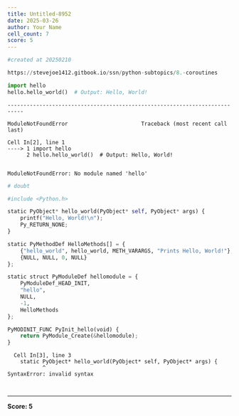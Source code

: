 ```yaml
---
title: Untitled-8952
date: 2025-03-26
author: Your Name
cell_count: 7
score: 5
---
```


```python
#created at 20250210
```


```python
https://stevejoe1412.gitbook.io/ssn/python-subtopics/8.-coroutines
```


```python
import hello
hello.hello_world()  # Output: Hello, World!


```


    ---------------------------------------------------------------------------

    ModuleNotFoundError                       Traceback (most recent call last)

    Cell In[2], line 1
    ----> 1 import hello
          2 hello.hello_world()  # Output: Hello, World!


    ModuleNotFoundError: No module named 'hello'



```python
# doubt
```


```python
#include <Python.h>

static PyObject* hello_world(PyObject* self, PyObject* args) {
    printf("Hello, World!\n");
    Py_RETURN_NONE;
}

static PyMethodDef HelloMethods[] = {
    {"hello_world", hello_world, METH_VARARGS, "Prints Hello, World!"},
    {NULL, NULL, 0, NULL}
};

static struct PyModuleDef hellomodule = {
    PyModuleDef_HEAD_INIT,
    "hello",
    NULL,
    -1,
    HelloMethods
};

PyMODINIT_FUNC PyInit_hello(void) {
    return PyModule_Create(&hellomodule);
}
```


      Cell In[3], line 3
        static PyObject* hello_world(PyObject* self, PyObject* args) {
               ^
    SyntaxError: invalid syntax




```python

```


```python

```


---
**Score: 5**